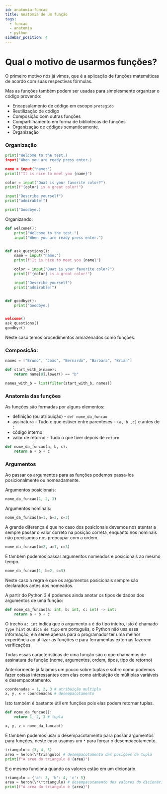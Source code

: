 ```yaml
---
id: anatomia-funcao
title: Anatomia de um função
tags:
  - funcao
  - anatomia
  - python
sidebar_position: 4
---
```


# Qual o motivo de usarmos funções?

O primeiro motivo nós já vimos, que é a aplicação de funções matemáticas de
acordo com suas respectivas fórmulas.

Mas as funções também podem ser usadas para simplesmente organizar o código
provendo:

- Encapsulamento de código em escopo `protegido`
- Reutilização de código
- Composição com outras funções
- Compartilhamento em forma de bibliotecas de funções
- Organização de códigos semanticamente.
- Organização

### Organização

```python
print("Welcome to the test.)
input("When you are ready press enter.)

name = input("name:")
print(f"It is nice to meet you {name}")

color = input("Quat is your favorite color?")
print(f"{color} is a great color!")

input("Describe yourself")
print("admirable!")

print("Goodbye.)
```

Organizando:

```python
def welcome():
    print("Welcome to the test.")
    input("When you are ready press enter.")


def ask_questions():
    name = input("name:")
    print(f"It is nice to meet you {name}")

    color = input("Quat is your favorite color?")
    print(f"{color} is a great color!")

    input("Describe yourself")
    print("admirable!")


def goodbye():
    print("Goodbye.)


welcome()
ask_questions()
goodbye()
```

Neste caso temos procedimentos armazenados como funções.

### Composição:

```python
names = ["Bruno", "Joao", "Bernardo", "Barbara", "Brian"]

def start_with_b(name):
    return name[0].lower() == "b"

names_with_b = list(filter(start_with_b, names))
```

### Anatomia das funções
As funções são formadas por alguns elementos:
- definição (ou atribuição) - `def nome_da_funcao`
- assinatura - Tudo o que estiver entre parenteses - `(a, b ,c)` e antes de `:`
- código interno
- valor de retorno - Tudo o que tiver depois de `return`

```python
def nome_da_funcao(a, b, c):
    return a + b + c
```

### Argumentos
Ao passar os argumentos para as funções podemos passa-los posicionalmente ou 
nomeadamente.

Argumentos posicionais:

```python
nome_da_funcao(1, 2, 3)
```

Argumentos nominais:

```python
nome_da_funcao(a=1, b=2, c=3)
```

A grande diferença é que no caso dos posicionais devemos nos atentar a sempre 
passar o valor correto na posição correta, enquanto nos nominais não precisamos 
nos preocupar com a ordem.

```python
nome_da_funcao(b=2, a=1, c=3)
```

E também podemos passar argumentos nomeados e posicionais ao mesmo tempo.

```python
nome_da_funcao(1, b=2, c=3)
```

Neste caso a regra é que os argumentos posicionais sempre são declarados antes 
dos nomeados.

A partir do Python 3.4 podemos ainda anotar os tipos de dados dos argumentos de
uma função:

```python
def nome_da_funcao(a: int, b: int, c: int) -> int:
    return a + b + c
```

O trecho `a: int` indica que o argumento `a` é do tipo inteiro, isto é chamado 
`type hint` ou `dica de tipo` em português, o Python não usa essa informação, 
ela serve apenas para o programador ter uma melhor experiência ao utilizar as 
funções e para ferramentas externas fazerem verificações.

Todas essas características de uma função são o que chamamos de assinatura de 
função (nome, argumentos, ordem, tipos, tipo de retorno)

Anteriormente já falamos um pouco sobre tuplas e sobre como podemos fazer 
coisas interessantes com elas como atribuição de múltiplas variáveis e 
desempacotamento.

```python
coordenadas = 1, 2, 3 # atribuição multipla
x, y, x = coordenadas # desempacotamento
```

Isto também é bastante útil em funções pois elas podem retornar tuplas.

```python
def nome_da_funcao():
    return 1, 2, 3 # tupla

x, y, z = nome_da_funcao()
```

E também podemos usar o desempacotamento para passar argumentos para funções, 
neste caso usamos um `*` para forçar o desempacotamento.

```python
triangulo = (3, 4, 5)
area = heron(\*triangulo) # desempacotamento das posições da tupla
print(f"A area do triangulo é {area}")
```

E o mesmo funciona quando os valores estão em um dicionário.

```python
triangulo = {'a': 3, 'b': 4, 'c': 5}
area = heron(\*\*triangulo) # desempacotamento dos valores do dicionário
print(f"A area do triangulo é {area}")
```
